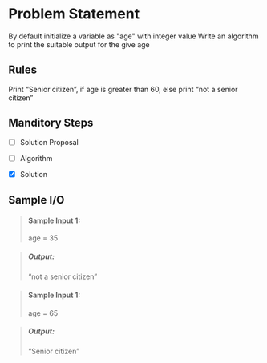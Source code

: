 # Problem Statement

By default initialize a variable as "age" with integer value
Write an algorithm to print the suitable output for the give age

## Rules

Print “Senior citizen”, if age is greater than 60, else print “not a senior citizen”

## Manditory Steps

- [ ] Solution Proposal
- [ ] Algorithm
- [x] Solution


## Sample I/O

> #### Sample Input 1:
>age = 35

> ##### Output:
> “not a senior citizen”

> #### Sample Input 1:
> age = 65

> ##### Output:
> “Senior citizen”
